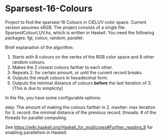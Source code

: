 # Sparsest-16-Colours
Project to find the sparsest 16 Colours in CIELUV color space.
Current version assumes sRGB.
The project consists of a single file: SparsestColourLUV.hs, which is written in Haskell.
You need the following packages: fgl, colour, random, parallel.

Brief explanation of the algorithm:

  1. Starts with 8 colours on the vertex of the RGB color space and 8 other random colours.
  2. Makes the 2 closest colours farther to each other.
  3. Repeats 2. for certain amount, or until the current record breaks.
  4. Outputs the result colours in hexadecimal form.
  5. Outputs the minimal distance of colours **before** the last iteration of 3. (This is due to simplicity)

In the file, you have some configurable options:

  step: The amount of making the colours farther in 2.
  maxIter: max iteration for 3.
  record: the minimal distance of the previous record.
  threads: # of the threads for parallel computing.

See https://wiki.haskell.org/Haskell_for_multicores#Further_reading_9 for enabling parallelism in Haskell.
